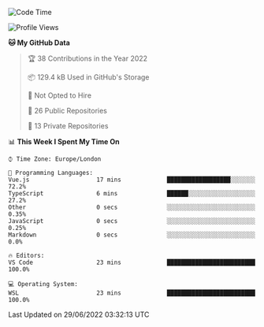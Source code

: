 <!--START_SECTION:waka-->
![Code Time](http://img.shields.io/badge/Code%20Time-219%20hrs%207%20mins-blue)

![Profile Views](http://img.shields.io/badge/Profile%20Views-0-blue)

**🐱 My GitHub Data** 

> 🏆 38 Contributions in the Year 2022
 > 
> 📦 129.4 kB Used in GitHub's Storage 
 > 
> 🚫 Not Opted to Hire
 > 
> 📜 26 Public Repositories 
 > 
> 🔑 13 Private Repositories  
 > 
📊 **This Week I Spent My Time On** 

```text
⌚︎ Time Zone: Europe/London

💬 Programming Languages: 
Vue.js                   17 mins             ██████████████████░░░░░░░   72.2% 
TypeScript               6 mins              ██████░░░░░░░░░░░░░░░░░░░   27.2% 
Other                    0 secs              ░░░░░░░░░░░░░░░░░░░░░░░░░   0.35% 
JavaScript               0 secs              ░░░░░░░░░░░░░░░░░░░░░░░░░   0.25% 
Markdown                 0 secs              ░░░░░░░░░░░░░░░░░░░░░░░░░   0.0%

🔥 Editors: 
VS Code                  23 mins             █████████████████████████   100.0%

💻 Operating System: 
WSL                      23 mins             █████████████████████████   100.0%

```


 Last Updated on 29/06/2022 03:32:13 UTC
<!--END_SECTION:waka-->